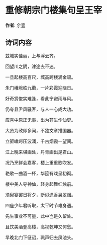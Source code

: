 # 重修朝宗门楼集句呈王宰

**作者**: 余壹

## 诗词内容

兹城实佳丽，上与浮云齐。

回望川之阴，津途去不迷。

一旦起楼高百尺，城高跨楼满金碧。

朱门峨峨临九衢，一片彩霞迎晓日。

好奇赏俊实难逢，看此宁避雨与风。

仍夸县尹风骚客，与人一心成大功。

应喜中原正无事，出为苍生作仙吏。

大贤为政即多闻，不独文章推国器。

立驱𪩘崿压波澜，千古烟霞一望间。

江上晚来堪画处，丹青画出是君山。

况乃烹鲜会嘉客，楼上重重歌吹发。

艳歌一曲酒一杯，华筵有戏呈初彻。

楼中美人夺神仙，轻身起舞红烛前。

须臾宴罢日将夕，断烬遗香袅翠烟。

四座少年君听取，太平时节难身遇。

先生事业不可量，此中岂是久留处。

且饮美酒登高楼，高视乾坤又何愁。

早晚北门下征诏，珮声归去凤池头。

